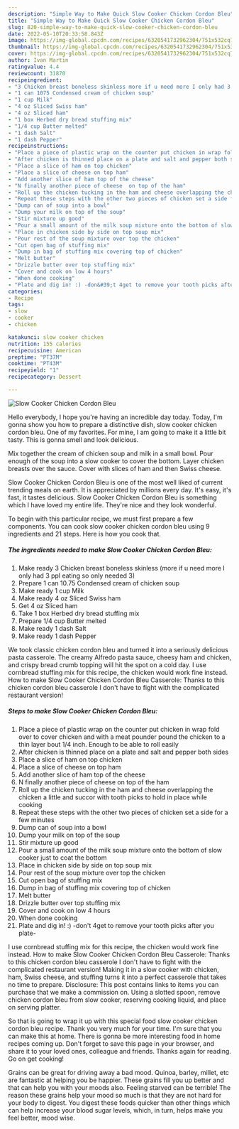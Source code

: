 ```yaml
---
description: "Simple Way to Make Quick Slow Cooker Chicken Cordon Bleu"
title: "Simple Way to Make Quick Slow Cooker Chicken Cordon Bleu"
slug: 820-simple-way-to-make-quick-slow-cooker-chicken-cordon-bleu
date: 2022-05-10T20:33:58.843Z
image: https://img-global.cpcdn.com/recipes/6320541732962304/751x532cq70/slow-cooker-chicken-cordon-bleu-recipe-main-photo.jpg
thumbnail: https://img-global.cpcdn.com/recipes/6320541732962304/751x532cq70/slow-cooker-chicken-cordon-bleu-recipe-main-photo.jpg
cover: https://img-global.cpcdn.com/recipes/6320541732962304/751x532cq70/slow-cooker-chicken-cordon-bleu-recipe-main-photo.jpg
author: Ivan Martin
ratingvalue: 4.4
reviewcount: 31870
recipeingredient:
- "3 Chicken breast boneless skinless more if u need more I only had 3 ppl eating so only needed 3"
- "1 can 1075 Condensed cream of chicken soup"
- "1 cup Milk"
- "4 oz Sliced Swiss ham"
- "4 oz Sliced ham"
- "1 box Herbed dry bread stuffing mix"
- "1/4 cup Butter melted"
- "1 dash Salt"
- "1 dash Pepper"
recipeinstructions:
- "Place a piece of plastic wrap on the counter put chicken in wrap fold over to cover chicken and with a meat pounder pound the chicken to a thin layer bout 1/4 inch. Enough to be able to roll easily"
- "After chicken is thinned place on a plate and salt and pepper both sides"
- "Place a slice of ham on top chicken"
- "Place a slice of cheese on top ham"
- "Add another slice of ham top of the cheese"
- "N finally another piece of cheese  on top of the ham"
- "Roll up the chicken tucking in the ham and cheese overlapping the chicken a little and succor with tooth picks to hold in place while cooking"
- "Repeat these steps with the other two pieces of chicken set a side for a few minutes"
- "Dump can of soup into a bowl"
- "Dump your milk on top of the soup"
- "Stir mixture up good"
- "Pour a small amount of the milk soup mixture onto the bottom of slow cooker just to coat the bottom"
- "Place in chicken side by side on top soup mix"
- "Pour rest of the soup mixture over top the chicken"
- "Cut open bag of stuffing mix"
- "Dump in bag of stuffing mix covering top of chicken"
- "Melt butter"
- "Drizzle butter over top stuffing mix"
- "Cover and cook on low 4 hours"
- "When done cooking"
- "Plate and dig in! :) -don&#39;t 4get to remove your tooth picks after you plate-"
categories:
- Recipe
tags:
- slow
- cooker
- chicken

katakunci: slow cooker chicken 
nutrition: 155 calories
recipecuisine: American
preptime: "PT37M"
cooktime: "PT43M"
recipeyield: "1"
recipecategory: Dessert

---
```



![Slow Cooker Chicken Cordon Bleu](https://img-global.cpcdn.com/recipes/6320541732962304/751x532cq70/slow-cooker-chicken-cordon-bleu-recipe-main-photo.jpg)

Hello everybody, I hope you're having an incredible day today. Today, I'm gonna show you how to prepare a distinctive dish, slow cooker chicken cordon bleu. One of my favorites. For mine, I am going to make it a little bit tasty. This is gonna smell and look delicious.

Mix together the cream of chicken soup and milk in a small bowl. Pour enough of the soup into a slow cooker to cover the bottom. Layer chicken breasts over the sauce. Cover with slices of ham and then Swiss cheese.

Slow Cooker Chicken Cordon Bleu is one of the most well liked of current trending meals on earth. It is appreciated by millions every day. It's easy, it's fast, it tastes delicious. Slow Cooker Chicken Cordon Bleu is something which I have loved my entire life. They're nice and they look wonderful.


To begin with this particular recipe, we must first prepare a few components. You can cook slow cooker chicken cordon bleu using 9 ingredients and 21 steps. Here is how you cook that.

<!--inarticleads1-->

##### The ingredients needed to make Slow Cooker Chicken Cordon Bleu:

1. Make ready 3 Chicken breast boneless skinless (more if u need more I only had 3 ppl eating so only needed 3)
1. Prepare 1 can 10.75 Condensed cream of chicken soup
1. Make ready 1 cup Milk
1. Make ready 4 oz Sliced Swiss ham
1. Get 4 oz Sliced ham
1. Take 1 box Herbed dry bread stuffing mix
1. Prepare 1/4 cup Butter melted
1. Make ready 1 dash Salt
1. Make ready 1 dash Pepper


We took classic chicken cordon bleu and turned it into a seriously delicious pasta casserole. The creamy Alfredo pasta sauce, cheesy ham and chicken, and crispy bread crumb topping will hit the spot on a cold day. I use cornbread stuffing mix for this recipe, the chicken would work fine instead. How to make Slow Cooker Chicken Cordon Bleu Casserole: Thanks to this chicken cordon bleu casserole I don&#39;t have to fight with the complicated restaurant version! 

<!--inarticleads2-->

##### Steps to make Slow Cooker Chicken Cordon Bleu:

1. Place a piece of plastic wrap on the counter put chicken in wrap fold over to cover chicken and with a meat pounder pound the chicken to a thin layer bout 1/4 inch. Enough to be able to roll easily
1. After chicken is thinned place on a plate and salt and pepper both sides
1. Place a slice of ham on top chicken
1. Place a slice of cheese on top ham
1. Add another slice of ham top of the cheese
1. N finally another piece of cheese  on top of the ham
1. Roll up the chicken tucking in the ham and cheese overlapping the chicken a little and succor with tooth picks to hold in place while cooking
1. Repeat these steps with the other two pieces of chicken set a side for a few minutes
1. Dump can of soup into a bowl
1. Dump your milk on top of the soup
1. Stir mixture up good
1. Pour a small amount of the milk soup mixture onto the bottom of slow cooker just to coat the bottom
1. Place in chicken side by side on top soup mix
1. Pour rest of the soup mixture over top the chicken
1. Cut open bag of stuffing mix
1. Dump in bag of stuffing mix covering top of chicken
1. Melt butter
1. Drizzle butter over top stuffing mix
1. Cover and cook on low 4 hours
1. When done cooking
1. Plate and dig in! :) -don&#39;t 4get to remove your tooth picks after you plate-


I use cornbread stuffing mix for this recipe, the chicken would work fine instead. How to make Slow Cooker Chicken Cordon Bleu Casserole: Thanks to this chicken cordon bleu casserole I don&#39;t have to fight with the complicated restaurant version! Making it in a slow cooker with chicken, ham, Swiss cheese, and stuffing turns it into a perfect casserole that takes no time to prepare. Disclosure: This post contains links to items you can purchase that we make a commission on. Using a slotted spoon, remove chicken cordon bleu from slow cooker, reserving cooking liquid, and place on serving platter. 

So that is going to wrap it up with this special food slow cooker chicken cordon bleu recipe. Thank you very much for your time. I'm sure that you can make this at home. There is gonna be more interesting food in home recipes coming up. Don't forget to save this page in your browser, and share it to your loved ones, colleague and friends. Thanks again for reading. Go on get cooking!

Grains can be great for driving away a bad mood. Quinoa, barley, millet, etc are fantastic at helping you be happier. These grains fill you up better and that can help you with your moods also. Feeling starved can be terrible! The reason these grains help your mood so much is that they are not hard for your body to digest. You digest these foods quicker than other things which can help increase your blood sugar levels, which, in turn, helps make you feel better, mood wise.
